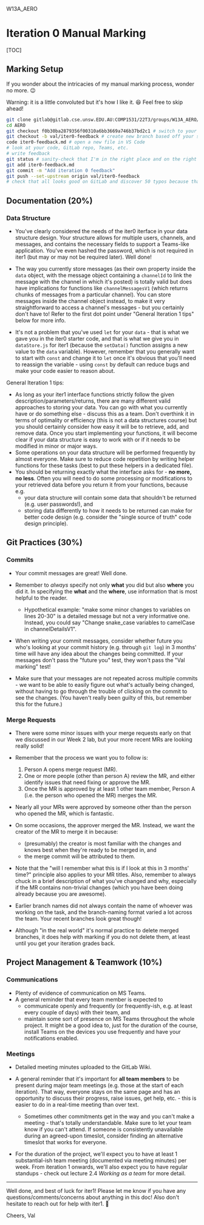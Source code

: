 W13A_AERO

# Iteration 0 Manual Marking  

[TOC]  

## Marking Setup

If you wonder about the intricacies of my manual marking process, wonder no more. :wink:

Warning: it is a little convoluted but it's how I like it. :laughing: Feel free to skip ahead!

```bash
git clone gitlab@gitlab.cse.unsw.EDU.AU:COMP1531/22T3/groups/W13A_AERO/project-backend.git AERO # clone your repo into AERO directory
cd AERO
git checkout f0b30ba2879356f00310a6bb3669a746b37bd2c1 # switch to your iter0 submission commit (I could also `checkout` to the `submission` tag but that tag'll be overwritten by your next submission)
git checkout -b val/iter0-feedback # create new branch based off your submission commit
code iter0-feedback.md # open a new file in VS Code
# look at your code, GitLab repo, Teams, etc.
# write feedback
git status # sanity-check that I'm in the right place and on the right branch - if I add/commit/push changes to the wrong place, I can fix things but it can be a pain and I don't like pain
git add iter0-feedback.md
git commit -m "Add iteration 0 feedback"
git push --set-upstream origin val/iter0-feedback
# check that all looks good on GitLab and discover 50 typos because that is how it be
```

## Documentation (20%)  

### Data Structure  

* You've clearly considered the needs of the iter0 iterface in your data structure design. Your structure allows for multiple users, channels, and messages, and contains the necessary fields to support a Teams-like application. You've even hashed the password, which is not required in iter1 (but may or may not be required later). Well done!

* The way you currently store messages (as their own property inside the `data` object, with the message object containing a `channelId` to link the message with the channel in which it's posted) is totally valid but does have implications for functions like `channelMessagesV1` (which returns chunks of messages from a particular channel). You can store messages inside the channel object instead, to make it very straightforward to access a channel's messages - but you certainly don't have to! Refer to the first dot point under "General Iteration 1 tips" below for more info.

* It's not a problem that you've used `let` for your `data` - that is what we gave you in the iter0 starter code, and that is what we give you in `dataStore.js` for iter1 (because the `setData()` function assigns a new value to the `data` variable). However, remember that you generally want to start with `const` and change it to `let` once it's obvious that you'll need to reassign the variable - using `const` by default can reduce bugs and make your code easier to reason about.
  
General Iteration 1 tips:
* As long as your iter1 interface functions strictly follow the given description/parameters/returns, there are many different valid approaches to storing your data. You can go with what you currently have or do something else - discuss this as a team. Don't overthink it in terms of optimality or efficiency (this is not a data structures course) but you should certainly consider how easy it will be to retrieve, add, and remove data. Once you start implementing your functions, it will become clear if your data structure is easy to work with or if it needs to be modified in minor or major ways.
* Some operations on your data structure will be performed frequently by almost everyone. Make sure to reduce code repetition by writing helper functions for these tasks (best to put these helpers in a dedicated file).
* You should be returning exactly what the interface asks for - **no more, no less**. Often you will need to do some processing or modifications to your retrieved data before you return it from your functions, because e.g. 
  * your data structure will contain some data that shouldn't be returned (e.g. user passwords!), and
  * storing data differently to how it needs to be returned can make for better code design (e.g. consider the "single source of truth" code design principle).

## Git Practices (30%)  

### Commits  

* Your commit messages are great! Well done.

* Remember to *always* specify not only **what** you did but also **where** you did it. In specifying the **what** and the **where**, use information that is most helpful to the reader.
    * Hypothetical example: "make some minor changes to variables on lines 20-30" is a detailed message but not a very informative one. Instead, you could say "Change snake_case variables to camelCase in channelDetailsV1".
* When writing your commit messages, consider whether future you who's looking at your commit history (e.g. through `git log`) in 3 months' time will have any idea about the changes being committed. If your messages don't pass the "future you" test, they won't pass the "Val marking" test!

* Make sure that your messages are not repeated across multiple commits - we want to be able to easily figure out what's actually being changed, without having to go through the trouble of clicking on the commit to see the changes. (You haven't really been guilty of this, but remember this for the future.)

### Merge Requests  

* There were some minor issues with your merge requests early on that we discussed in our Week 2 lab, but your more recent MRs are looking really solid! 
  
* Remember that the process we want you to follow is:
  1. Person A opens merge request (MR).
  2. One or more people (other than person A) review the MR, and either identify issues that need fixing or approve the MR.
  3. Once the MR is approved by at least 1 other team member, Person A (i.e. the person who opened the MR) merges the MR.

* Nearly all your MRs were approved by someone other than the person who opened the MR, which is fantastic.
* On some occasions, the approver merged the MR. Instead, we want the creator of the MR to merge it in because:
  * (presumably) the creator is most familiar with the changes and knows best when they're ready to be merged in, and
  * the merge commit will be attributed to them.

* Note that the "will I remember what this is if I look at this in 3 months' time?" principle also applies to your MR titles. Also, remember to always chuck in a brief description of what you've changed and why, especially if the MR contains non-trivial changes (which you have been doing already because you are awesome).

* Earlier branch names did not always contain the name of whoever was working on the task, and the branch-naming format varied a lot across the team. Your recent branches look great though!
* Although "in the real world" it's normal practice to delete merged branches, it does help with marking if you do not delete them, at least until you get your iteration grades back.

## Project Management & Teamwork (10%)  

### Communications  

* Plenty of evidence of communication on MS Teams. 
* A general reminder that every team member is expected to 
  * communicate openly and frequently (or frequently-ish, e.g. at least every couple of days) with their team, and 
  * maintain some sort of presence on MS Teams throughout the whole project. It might be a good idea to, just for the duration of the course, install Teams on the devices you use frequently and have your notifications enabled.

### Meetings  

* Detailed meeting minutes uploaded to the GitLab Wiki.
* A general reminder that it's important for **all team members** to be present during major team meetings (e.g. those at the start of each iteration). That way, everyone stays on the same page and has an opportunity to discuss their progress, raise issues, get help, etc. - this is easier to do in a real-time meeting than over text.
  * Sometimes other commitments get in the way and you can't make a meeting - that's totally understandable. Make sure to let your team know if you can't attend. If someone is consistently unavailable during an agreed-upon timeslot, consider finding an alternative timeslot that works for everyone.

* For the duration of the project, we'll expect you to have at least 1 substantial-ish team meeting (documented via meeting minutes) per week. From iteration 1 onwards, we'll also expect you to have regular standups - check out lecture 2.4 *Working as a team* for more detail.

---  

Well done, and best of luck for iter1! Please let me know if you have any questions/comments/concerns about anything in this doc! Also don't hesitate to reach out for help with iter1. :slightly_smiling_face:

Cheers,
Val
